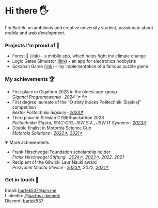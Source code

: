 <meta charset="UTF-8"/>

<h1>Hi there 🖐️</h1>
<p>
    I'm Bartek, an ambitious and creative university student,
    passionate about <em>mobile</em> and <em>web development</em>.
</p>

<h3>Projects I'm proud of 🎉</h3>

<ul>
    <li>
        Forest 🌳 <a href="https://github.com/bk20dev/forest">(link)</a>
        - a mobile app, which helps fight the climate change
    </li>
    <li>
        Logic Gates Simulator <a href="https://github.com/team-nullptr/logic-gates-simulator">(link)</a>
        - an app for electronics hobbyists
    </li>
    <li>
        Sokoban Game <a href="https://github.com/bk20dev/sokoban">(link)</a>
        - my implementation of a famous puzzle game
    </li>
</ul>

<h3>My achievements 🏆</h3>

<ul>
    <li>
        First place in Gigathon 2023 in the oldest age-group<br>
        <i>
            Giganci Programowania
            ·
            2024
            <a href="https://www.instagram.com/p/C3AhURzJY55/">¹↗</a>
            <a href="https://www.instagram.com/p/C29pwP5oBuX/">²↗</a>
        </i>
    </li>
    <li>
        First degree laureate of the
        <span title="[Competition] for the Golden Index of Silesian University of Technology">"O złoty indeks Politechniki Śląskiej"</span>
        competition<br/>
        <i>
            <span title="Rector of Silesian University of Technology">Rektor Politechniki Śląskiej</span>
            ·
            <a href="https://www.facebook.com/PolitechnikaSlaska/posts/5946384442077244">2023↗</a>
        </i>
    </li>
    <li>
        Third place in Silesian CYBERhackathon 2023<br/>
        <i>
            <span title="Silesian University of Technology">Politechnika Śląska</span>,
            ISAC-GIG, JSW S.A., JSW IT Systems
            ·
            <a href="https://www.facebook.com/zsti.gliwice/posts/727478272715296">2023↗</a>
        </i>
    </li>
    <li>
        Double finalist in Motorola Science Cup<br/>
        <i>
            Motorola Solutions
            ·
            <a href="https://edukacja.gliwice.eu/aktualnosci/oswiata/miejsce-na-pudle-w-konkursie-motoroli-dla-uczniow-zsti">2022↗</a>,
            <a href="https://www.facebook.com/zsti.gliwice/posts/4269897129711995">2021↗</a>
        </i>
    </li>
</ul>

<details open>
    <summary>More achievements</summary>
    <ul>
        <li>
            Frank Hirschvogel Foundation scholarship holder<br/>
            <i>
                Frank Hirschvogel Stiftung
                ·
                <a href="https://www.linkedin.com/in/bartosz-bieniek/overlay/1714170091905/single-media-viewer/?profileId=ACoAADjDfDYBr_BjshFUgpWhI-VYU09p5EWb61Y">2024↗</a>,
                <a href="https://www.facebook.com/photo/?fbid=728725062590617&set=pcb.728727419257048">2023↗</a>,
                2022,
                2021
            </i>
        </li>
        <li>
            Recipient of the Gliwicki Laur Nauki award<br/>
            <i>
                <span title="Gliwice City President">Prezydent Miasta Gliwice</span>
                ·
                <a href="https://www.facebook.com/zsti.gliwice/posts/831109672352155">2023↗</a>,
                2022,
                <a href="https://www.facebook.com/zsti.gliwice/posts/4843096409058728">2021↗</a>
            </i>
        </li>
    </ul>
</details>

<h3>Get in touch 🤙</h3>

Email: <a href="mailto:bartek537@pm.me">bartek537@pm.me</a><br/>
LinkedIn: <a href="https://www.linkedin.com/in/bartosz-bieniek">@bartosz-bieniek</a><br/>
Discord: <a href="https://discord.com/users/236373708350947328">bartek537</a>
